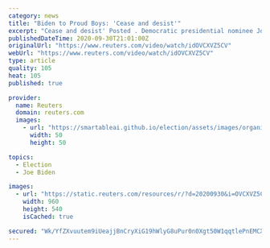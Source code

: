 ```yaml
---
category: news
title: "Biden to Proud Boys: 'Cease and desist'"
excerpt: "Cease and desist' Posted . Democratic presidential nominee Joe Biden on Wednesday denounced the right-wing Proud Boys group after President Trump to"
publishedDateTime: 2020-09-30T21:01:00Z
originalUrl: "https://www.reuters.com/video/watch/idOVCXVZ5CV"
webUrl: "https://www.reuters.com/video/watch/idOVCXVZ5CV"
type: article
quality: 105
heat: 105
published: true

provider:
  name: Reuters
  domain: reuters.com
  images:
    - url: "https://smartableai.github.io/election/assets/images/organizations/reuters.com-50x50.jpg"
      width: 50
      height: 50

topics:
  - Election
  - Joe Biden

images:
  - url: "https://static.reuters.com/resources/r/?d=20200930&i=OVCXVZ5CV&r=OVCXVZ5CV&t=2"
    width: 960
    height: 540
    isCached: true

secured: "Wk/YfZXvuutem9iUeajjBnCryXiG19hWlyG8uPur0n0Xgt50W1qqtlePnEMCXvunrayg3xkvWwEnfHs9RKWlK20aAKlXZm+uTGjJ/JEtUxxxlkUhF3QYhE2LOR5VzteYTceXgYbar2mEWxFyPcL3QK8Adnwgxw+tE6Ozn+HMt6NHwd8oyzKGR+8YXqasAudJ2qineKVtcyhLxsXNCsmkCcmr77Y1ynciq6J3o+xEwPDhO987JGYNWExrDQwsdADJ9yHie4dBrCnsg9h8d7oDQkVL9Pc2riftTmQg+WBxTFQbWIZD4dzXTQP4y1Kn0KY2Qn/nzL4Ra18pc2jS54THsDtAZAvXY7hqusCo5pQcfMI=;Vv5L0Imnibv+ht+gCw3wwg=="
---
```


